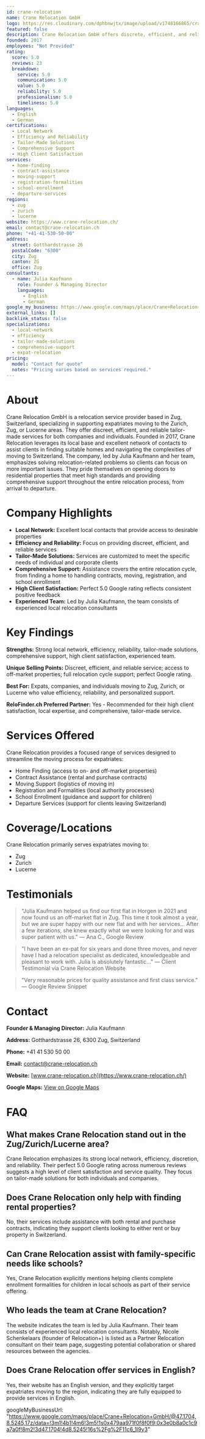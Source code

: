 ```yaml
---
id: crane-relocation
name: Crane Relocation GmbH
logo: https://res.cloudinary.com/dphbnwjtx/image/upload/v1748166865/crane_logo_wqg9ds.webp
featured: false
description: Crane Relocation GmbH offers discrete, efficient, and reliable relocation services for expats in Zug, Zurich, and Lucerne. Perfect 5.0/5 Google rating.
founded: 2017
employees: "Not Provided"
rating:
  score: 5.0
  reviews: 23
  breakdown:
    service: 5.0
    communication: 5.0
    value: 5.0
    reliability: 5.0
    professionalism: 5.0
    timeliness: 5.0
languages:
  - English
  - German
certifications:
  - Local Network
  - Efficiency and Reliability
  - Tailor-Made Solutions
  - Comprehensive Support
  - High Client Satisfaction
services:
  - home-finding
  - contract-assistance
  - moving-support
  - registration-formalities
  - school-enrollment
  - departure-services
regions:
  - zug
  - zurich
  - lucerne
website: https://www.crane-relocation.ch/
email: contact@crane-relocation.ch
phone: "+41-41-530-50-00"
address:
  street: Gotthardstrasse 26
  postalCode: "6300"
  city: Zug
  canton: ZG
  office: Zug
consultants:
  - name: Julia Kaufmann
    role: Founder & Managing Director
    languages:
      - English
      - German
google_my_business: https://www.google.com/maps/place/Crane+Relocation+GmbH/@47.1704,8.5245,17z/data=!3m1!4b1!4m6!3m5!1s0x479aa971f0f8f0f9:0x3e0b8a0c1c9a7a0f!8m2!3d47.1704!4d8.5245!16s%2Fg%2F11c6_1l9y3
external_links: []
backlink_status: false
specializations:
  - local-network
  - efficiency
  - tailor-made-solutions
  - comprehensive-support
  - expat-relocation
pricing:
  model: "Contact for quote"
  notes: "Pricing varies based on services required."
---
```


# About
Crane Relocation GmbH is a relocation service provider based in Zug, Switzerland, specializing in supporting expatriates moving to the Zurich, Zug, or Lucerne areas. They offer discreet, efficient, and reliable tailor-made services for both companies and individuals. Founded in 2017, Crane Relocation leverages its local base and excellent network of contacts to assist clients in finding suitable homes and navigating the complexities of moving to Switzerland. The company, led by Julia Kaufmann and her team, emphasizes solving relocation-related problems so clients can focus on more important issues. They pride themselves on opening doors to residential properties that meet high standards and providing comprehensive support throughout the entire relocation process, from arrival to departure.

# Company Highlights
- **Local Network:** Excellent local contacts that provide access to desirable properties
- **Efficiency and Reliability:** Focus on providing discreet, efficient, and reliable services
- **Tailor-Made Solutions:** Services are customized to meet the specific needs of individual and corporate clients
- **Comprehensive Support:** Assistance covers the entire relocation cycle, from finding a home to handling contracts, moving, registration, and school enrollment
- **High Client Satisfaction:** Perfect 5.0 Google rating reflects consistent positive feedback
- **Experienced Team:** Led by Julia Kaufmann, the team consists of experienced local relocation consultants

# Key Findings
**Strengths:** Strong local network, efficiency, reliability, tailor-made solutions, comprehensive support, high client satisfaction, experienced team.

**Unique Selling Points:** Discreet, efficient, and reliable service; access to off-market properties; full relocation cycle support; perfect Google rating.

**Best For:** Expats, companies, and individuals moving to Zug, Zurich, or Lucerne who value efficiency, reliability, and personalized support.

**ReloFinder.ch Preferred Partner:** Yes - Recommended for their high client satisfaction, local expertise, and comprehensive, tailor-made service.

# Services Offered
Crane Relocation provides a focused range of services designed to streamline the moving process for expatriates:

- Home Finding (access to on- and off-market properties)
- Contract Assistance (rental and purchase contracts)
- Moving Support (logistics of moving in)
- Registration and Formalities (local authority processes)
- School Enrollment (guidance and support for children)
- Departure Services (support for clients leaving Switzerland)

# Coverage/Locations
Crane Relocation primarily serves expatriates moving to:
- Zug
- Zurich
- Lucerne

# Testimonials
> "Julia Kaufmann helped us find our first flat in Horgen in 2021 and now found us an off-market flat in Zug. This time it took almost a year, but we are super happy with our new flat and with her services... After a few iterations, she knew exactly what we were looking for and was super patient with us."
> — Ana C., Google Review

> "I have been an ex-pat for six years and done three moves, and never have I had a relocation specialist as dedicated, knowledgeable and pleasant to work with. Julia is absolutely fantastic..."
> — Client Testimonial via Crane Relocation Website

> "Very reasonable prices for quality assistance and first class service."
> — Google Review Snippet

# Contact
**Founder & Managing Director:** Julia Kaufmann

**Address:** Gotthardstrasse 26, 6300 Zug, Switzerland

**Phone:** +41 41 530 50 00

**Email:** contact@crane-relocation.ch

**Website:** [www.crane-relocation.ch](https://www.crane-relocation.ch/)

**Google Maps:** [View on Google Maps](https://www.google.com/maps/place/Crane+Relocation+GmbH/@47.1704,8.5245,17z/data=!3m1!4b1!4m6!3m5!1s0x479aa971f0f8f0f9:0x3e0b8a0c1c9a7a0f!8m2!3d47.1704!4d8.5245!16s%2Fg%2F11c6_1l9y3)

# FAQ
## What makes Crane Relocation stand out in the Zug/Zurich/Lucerne area?
Crane Relocation emphasizes its strong local network, efficiency, discretion, and reliability. Their perfect 5.0 Google rating across numerous reviews suggests a high level of client satisfaction and service quality. They focus on tailor-made solutions for both individuals and companies.

## Does Crane Relocation only help with finding rental properties?
No, their services include assistance with both rental and purchase contracts, indicating they support clients looking to either rent or buy property in Switzerland.

## Can Crane Relocation assist with family-specific needs like schools?
Yes, Crane Relocation explicitly mentions helping clients complete enrollment formalities for children in local schools as part of their service offering.

## Who leads the team at Crane Relocation?
The website indicates the team is led by Julia Kaufmann. Their team consists of experienced local relocation consultants. Notably, Nicole Schenkelaars (founder of Relocation+) is listed as a Partner Relocation consultant on their team page, suggesting potential collaboration or shared resources between the agencies.

## Does Crane Relocation offer services in English?
Yes, their website has an English version, and they explicitly target expatriates moving to the region, indicating they are fully equipped to provide services in English. 

googleMyBusinessUrl: "https://www.google.com/maps/place/Crane+Relocation+GmbH/@47.1704,8.5245,17z/data=!3m1!4b1!4m6!3m5!1s0x479aa971f0f8f0f9:0x3e0b8a0c1c9a7a0f!8m2!3d47.1704!4d8.5245!16s%2Fg%2F11c6_1l9y3" 